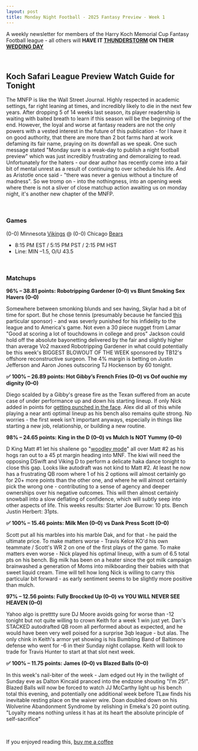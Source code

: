 ```yaml
---
layout: post
title: Monday Night Football - 2025 Fantasy Preview - Week 1
---
```


A weekly newsletter for members of the Harry Koch Memorial Cup Fantasy Football league - all others will **HAVE IT [THUNDERSTORM](https://photos.app.goo.gl/DrPfYAqKzcPUhwvm6) ON THEIR [WEDDING DAY](https://photos.app.goo.gl/2po6M4zESJngMjGX7)**

<br/>

## Koch Safari League Preview Watch Guide for Tonight

The MNFP is like the Wall Street Journal. Highly respected in academic settings, far right leaning at times, and incredibly likely to die in the next few years. After dropping 5 of 14 weeks last season, its player readership is waiting with baited breath to learn if this season will be the beginning of the end. However, the loyal and worse at fantasy readers are not the only powers with a vested interest in the future of this publication - for I have it on good authority, that there are more than 2 bot farms hard at work defaming its fair name, praying on its downfall as we speak. One such message stated "Monday sure is a weak-day to publish a night football preview" which was just incredibly frustrating and demoralizing to read. Unfortunately for the haters - our dear author has recently come into a fair bit of mental unrest as a result of continuing to over schedule his life. And as Aristotle once said - "there was never a genius without a tincture of madness". So we tromp on - into the nothingness, into an opening week where there is not a sliver of close matchup action awaiting us on monday night, it's another new chapter of the MNFP.

<br/>

### Games
(0-0) Minnesota [Vikings](https://cdn11.bigcommerce.com/s-ad6dymslsc/images/stencil/1280x1280/products/25029/85115/vgr5366bss-64__23247_57149__71474.1709824622.jpg) @ (0-0) Chicago [Bears](https://i.ytimg.com/vi/U_LlX4t0A9I/hq720.jpg?sqp=-oaymwEhCK4FEIIDSFryq4qpAxMIARUAAAAAGAElAADIQj0AgKJD&rs=AOn4CLAgEUm04gwLLxRrA8ntpIR8I7MLkg)
* 8:15 PM EST / 5:15 PM PST / 2:15 PM HST
* Line: MIN –1.5, O/U 43.5

<br/>

### Matchups

**96% – 38.81 points: Robotripping Gardener (0–0) vs Blunt Smoking Sex Havers (0–0)**  

Somewhere between smonking blunds and sex having, Skylar had a bit of time for sport. But he chose tennis (presumably because he fancied [this](https://photo-assets.usopen.org/images/pics/large/f_Chubb-3.jpg) particular sponsor) - and was severly punished for his infidelity to the league and to America's game. Not even a 30 piece nugget from Lamar "Good at scoring a lot of touchdowns in college and pros" Jackson could hold off the absolute bayonetting delivered by the fair and slightly higher than average Vo2 maxxed Robotripping Gardener in what could potentially be this week's BIGGEST BLOWOUT OF THE WEEK sponsored by TB12's offshore reconstructive surgeon. The 4% margin is betting on Justin Jefferson and Aaron Jones outscoring TJ Hockenson by 60 tonight.  

**✅ 100% – 26.89 points: Hot Gibby’s French Fries (0–0) vs Oof ouchie my dignity (0–0)**  

Diego scalded by a Gibby's grease fire as the Texan suffered from an acute case of under performance up and down his starting lineup. If only Nick added in points for [getting punched in the face](https://encrypted-tbn0.gstatic.com/images?q=tbn:ANd9GcTLzp4BHUwV515rl7C4TQwYQmzMux17L7Ev-w&s). Alex did all of this while playing a near anti optimal lineup as his bench also remains quite strong. No worries - the first week isn't important anyways, especially in things like starting a new job, relationship, or building a new routine.    

**98% – 24.65 points: King in the D (0–0) vs Mulch Is NOT Yummy (0–0)**  

D King Matt #1 let his shailene go "[woodley mode](https://www.youtube.com/shorts/4ljuED5tUCE)" all over Matt #2 as his hogs ran out to a 45 pt margin heading into MNF. The kiwi will need the opposing DSwift and Viking D to perform a delicate haka dance tonight to close this gap. Looks like autodraft was not kind to Matt #2. At least he now has a frustrating QB room where 1 of his 2 options will almost certainly go for 20+ more points than the other one, and where he will almost certainly pick the wrong one - contributing to a sense of agency and deeper ownerships over his negative outcomes. This will then almost certainly snowball into a slow deflating of confidence, which will subtly seep into other aspects of life. This weeks results: Starter Joe Burrow: 10 pts. Bench Justin Herbert: 31pts.

**✅ 100% – 15.46 points: Milk Men (0–0) vs Dank Press Scott (0–0)**  

Scott put all his marbles into his marble Dak, and for that - he paid the ultimate price. To make matters worse - Travis Kelce KO'd his own teammate / Scott's WR 2 on one of the first plays of the game. To make matters even worse - Nick played his optimal lineup, with a sum of 6.5 total pts on his bench. Big milk has been on a heater since the got milk campaign brainwashed a generation of Moms into milkboarding their babies with that sweet liquid cream. Time will tell how long Nick is willing to carry this particular bit forward - as early sentiment seems to be slightly more positive than mulch.

**97% – 12.56 points: Fully Broccked Up (0–0) vs YOU WILL NEVER SEE HEAVEN (0–0)**  

Yahoo algo is pretttty sure DJ Moore avoids going for worse than -12 tonight but not quite willing to crown Keith for a week 1 win just yet. Dan's STACKED autodrafted QB room all performed about as expected, and he would have been very well poised for a surprise 3qb league - but alas. The only chink in Keith's armor yet showing is his Bumbling Band of Baltimore defense who went for -6 in their Sunday night collapse. Keith will look to trade for Travis Hunter to start at that slot next week.   

**✅ 100% – 11.75 points: James (0–0) vs Blazed Balls (0–0)**  

In this week's nail-biter of the week - Jam edged out Hy in the twilight of Sunday eve as Dalton Kincaid pranced into the endzone shouting "I'm 25!". Blazed Balls will now be forced to watch JJ McCarthy light up his bench total this evening, and potentially one additional week before TLaw finds his inevitable resting place on the waiver wire. Doan doubled down on his Wolverine Abandonment Syndrome by relishing in Emeka's 20 point outing. "Loyalty means nothing unless it has at its heart the absolute principle of self-sacrifice" 

<br/>

If you enjoyed reading this, [buy me a coffee](https://buymeacoffee.com/pdubslax)

<br/>
